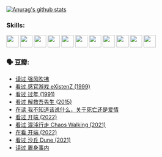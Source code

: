 
[![Anurag's github stats](https://github-readme-stats.vercel.app/api?username=w940853815)](https://github.com/anuraghazra/github-readme-stats)

### Skills:

<code><img height="32" src="https://cdn.jsdelivr.net/npm/simple-icons@v5/icons/python.svg"></code>
<code><img height="32" src="https://cdn.jsdelivr.net/npm/simple-icons@v5/icons/javascript.svg"></code>
<code><img height="32" src="https://cdn.jsdelivr.net/npm/simple-icons@v5/icons/django.svg"></code>
<code><img height="32" src="https://cdn.jsdelivr.net/npm/simple-icons@v5/icons/flask.svg"></code>
<code><img height="32" src="https://cdn.jsdelivr.net/npm/simple-icons@v5/icons/vuetify.svg"></code>
<code><img height="32" src="https://cdn.jsdelivr.net/npm/simple-icons@v5/icons/git.svg"></code>
<code><img height="32" src="https://cdn.jsdelivr.net/npm/simple-icons@v5/icons/docker.svg"></code>
<code><img height="32" src="https://cdn.jsdelivr.net/npm/simple-icons@v5/icons/postgresql.svg"></code>
<code><img height="32" src="https://cdn.jsdelivr.net/npm/simple-icons@v5/icons/elasticsearch.svg"></code>
<code><img height="32" src="https://cdn.jsdelivr.net/npm/simple-icons@v5/icons/macos.svg"></code>
<code><img height="32" src="https://cdn.jsdelivr.net/npm/simple-icons@v5/icons/linux.svg"></code>

### 🗣 豆瓣:

<!-- DOUBAN-ACTIVITIES:START -->
- [读过 强风吹拂](https://www.douban.com/people/136069238/status/3749992005/?_i=43991481)
- [看过 感官游戏 eXistenZ‎ (1999)](https://www.douban.com/people/136069238/status/3748577364/?_i=43991481)
- [看过 过年‎ (1991)](https://www.douban.com/people/136069238/status/3747235967/?_i=43991481)
- [看过 解救吾先生‎ (2015)](https://www.douban.com/people/136069238/status/3744047085/?_i=43991481)
- [在读 我不知道该说什么，关于死亡还是爱情](https://www.douban.com/people/136069238/status/3742672820/?_i=43991481)
- [看过 开端‎ (2022)](https://www.douban.com/people/136069238/status/3737530861/?_i=43991481)
- [看过 混沌行走 Chaos Walking‎ (2021)](https://www.douban.com/people/136069238/status/3734828206/?_i=43991481)
- [在看 开端‎ (2022)](https://www.douban.com/people/136069238/status/3733533297/?_i=43991481)
- [看过 沙丘 Dune‎ (2021)](https://www.douban.com/people/136069238/status/3726869471/?_i=43991481)
- [读过 置身事内](https://www.douban.com/people/136069238/status/3726223867/?_i=43991481)
<!-- DOUBAN-ACTIVITIES:END -->
<!--
**w940853815/w940853815** is a ✨ _special_ ✨ repository because its `README.md` (this file) appears on your GitHub profile.

Here are some ideas to get you started:

- 🔭 I’m currently working on ...
- 🌱 I’m currently learning ...
- 👯 I’m looking to collaborate on ...
- 🤔 I’m looking for help with ...
- 💬 Ask me about ...
- 📫 How to reach me: ...
- 😄 Pronouns: ...
- ⚡ Fun fact: ...
-->
